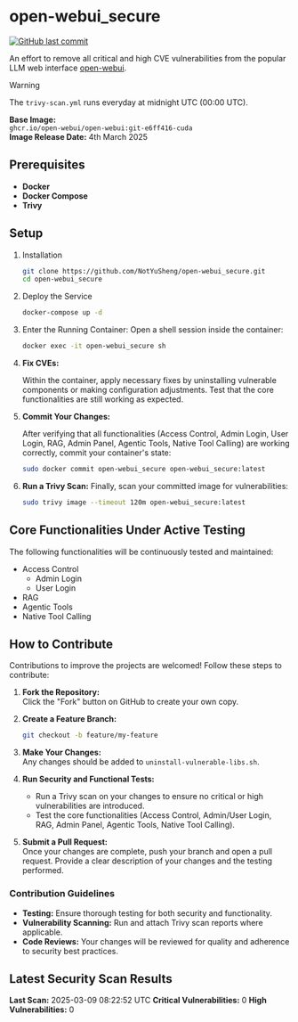 # open-webui_secure

[![GitHub last commit](https://img.shields.io/github/last-commit/NotYuSheng/open-webui_secure?color=red)](#)

An effort to remove all critical and high CVE vulnerabilities from the popular LLM web interface [open-webui](https://github.com/open-webui/open-webui).

<!-- TRIVY_SCAN_RESULTS -->

> [!WARNING]
> The `trivy-scan.yml` runs everyday at midnight UTC (00:00 UTC).

**Base Image:**  
`ghcr.io/open-webui/open-webui:git-e6ff416-cuda`  
**Image Release Date:** 4th March 2025

## Prerequisites
- **Docker**
- **Docker Compose**
- **Trivy**

## Setup
1. Installation
   ```bash
   git clone https://github.com/NotYuSheng/open-webui_secure.git
   cd open-webui_secure
   ```
2. Deploy the Service
   ```bash
   docker-compose up -d
   ```
3. Enter the Running Container: Open a shell session inside the container:
   ```bash
   docker exec -it open-webui_secure sh
   ```
4. **Fix CVEs:**
   
   Within the container, apply necessary fixes by uninstalling vulnerable components or making configuration adjustments. Test that the core functionalities are still working as expected.
5. **Commit Your Changes:**
   
   After verifying that all functionalities (Access Control, Admin Login, User Login, RAG, Admin Panel, Agentic Tools, Native Tool Calling) are working correctly, commit your container's state:
   ```bash
   sudo docker commit open-webui_secure open-webui_secure:latest
   ```
6. **Run a Trivy Scan:** Finally, scan your committed image for vulnerabilities:
   ```bash
   sudo trivy image --timeout 120m open-webui_secure:latest
   ```

## Core Functionalities Under Active Testing
The following functionalities will be continuously tested and maintained:
- Access Control
  - Admin Login
  - User Login
- RAG
- Agentic Tools
- Native Tool Calling

## How to Contribute

Contributions to improve the projects are welcomed! Follow these steps to contribute:

1. **Fork the Repository:**  
   Click the "Fork" button on GitHub to create your own copy.

2. **Create a Feature Branch:**
   ```bash
   git checkout -b feature/my-feature
   ```
3. **Make Your Changes:**  
   Any changes should be added to `uninstall-vulnerable-libs.sh`.

4. **Run Security and Functional Tests:**
   - Run a Trivy scan on your changes to ensure no critical or high vulnerabilities are introduced.
   - Test the core functionalities (Access Control, Admin/User Login, RAG, Admin Panel, Agentic Tools, Native Tool Calling).

5. **Submit a Pull Request:**  
   Once your changes are complete, push your branch and open a pull request. Provide a clear description of your changes and the testing performed.

### Contribution Guidelines

- **Testing:** Ensure thorough testing for both security and functionality.
- **Vulnerability Scanning:** Run and attach Trivy scan reports where applicable.
- **Code Reviews:** Your changes will be reviewed for quality and adherence to security best practices.
## Latest Security Scan Results
**Last Scan:** 2025-03-09 08:22:52 UTC
**Critical Vulnerabilities:** 0
**High Vulnerabilities:** 0
